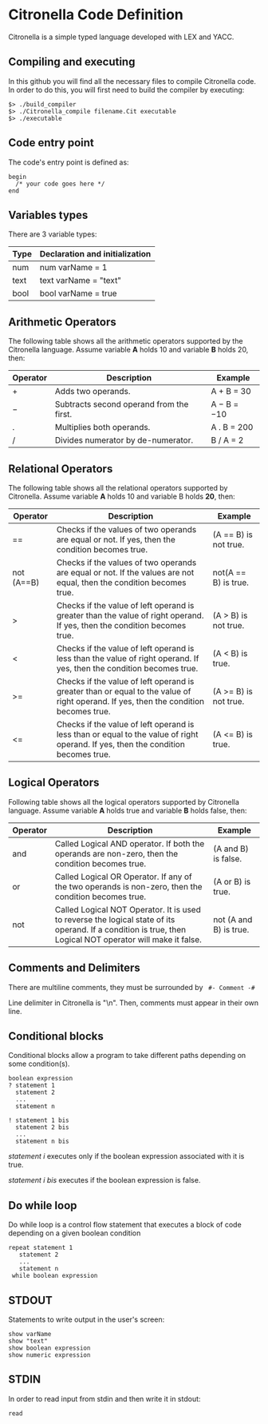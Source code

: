 # Citronella Code Definition
Citronella is a simple typed language developed with LEX and YACC.

## Compiling and executing
In this github you will find all the necessary files to compile Citronella code. In order to do this, you will first need to build the compiler by executing:
```
$> ./build_compiler
$> ./Citronella_compile filename.Cit executable
$> ./executable
```

## Code entry point
The code's entry point is defined as:
```
begin
  /* your code goes here */
end
```

## Variables types
There are 3 variable types:

| Type  | Declaration and initialization |
| ------------- | ------------- |
| num  | num varName = 1  |
| text  | text varName = "text"  |
| bool | bool varName = true |

## Arithmetic Operators
The following table shows all the arithmetic operators supported by the Citronella language. Assume variable **A** holds 10 and variable **B** holds 20, then:

| Operator | Description | Example|
| ------------- | ------------- | ------ |
| +  | Adds two operands. | A + B = 30 |
| −  | Subtracts second operand from the first. | A − B = −10 |
| . | Multiplies both operands. | A . B = 200 |
| / | Divides numerator by de-numerator. | B / A = 2 |

## Relational Operators
The following table shows all the relational operators supported by Citronella. Assume variable **A** holds 10 and variable B holds **20**, then:

| Operator | Description | Example|
| ------------- | ------------- | ------ |
| ==  | Checks if the values of two operands are equal or not. If yes, then the condition becomes true. | (A == B) is not true.  |
| not (A==B) | Checks if the values of two operands are equal or not. If the values are not equal, then the condition becomes true. | not(A == B) is true. |
| > | Checks if the value of left operand is greater than the value of right operand. If yes, then the condition becomes true. | (A > B) is not true. |
| < | Checks if the value of left operand is less than the value of right operand. If yes, then the condition becomes true. | (A < B) is true. |
| >= | Checks if the value of left operand is greater than or equal to the value of right operand. If yes, then the condition becomes true. | (A >= B) is not true. |
| <= | Checks if the value of left operand is less than or equal to the value of right operand. If yes, then the condition becomes true. | (A <= B) is true. |

## Logical Operators
Following table shows all the logical operators supported by Citronella language. Assume variable **A** holds true and variable **B** holds false, then:

| Operator | Description | Example|
| ------------- | ------------- | ------ |
| and  | Called Logical AND operator. If both the operands are non-zero, then the condition becomes true. | (A and B) is false. |
| or  | Called Logical OR Operator. If any of the two operands is non-zero, then the condition becomes true. | (A or B) is true. |
| not | Called Logical NOT Operator. It is used to reverse the logical state of its operand. If a condition is true, then Logical NOT operator will make it false. | not (A and B) is true. |

## Comments and Delimiters
There are multiline comments, they must be surrounded by ``` #- Comment -#```

Line delimiter in Citronella is "\n". Then, comments must appear in their own line.

## Conditional blocks
Conditional blocks allow a program to take different paths depending on some condition(s).
```
boolean expression
? statement 1
  statement 2
  ...
  statement n

! statement 1 bis
  statement 2 bis
  ...
  statement n bis
```
*statement i* executes only if the boolean expression associated with it is true.

*statement i bis* executes if the boolean expression is false.

## Do while loop
Do while loop is a control flow statement that executes a block of code depending on a given boolean condition
```
repeat statement 1
   statement 2
   ...
   statement n
 while boolean expression
 ```
 ## STDOUT
 Statements to write output in the user's screen:
 ```
 show varName
 show "text"
 show boolean expression
 show numeric expression
 ```

 ## STDIN
 In order to read input from stdin and then write it in stdout:
 ```
 read
 ```
